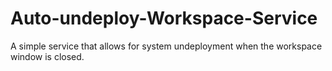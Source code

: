 # Auto-undeploy-Workspace-Service
A simple service that allows for system undeployment when the workspace window is closed.
